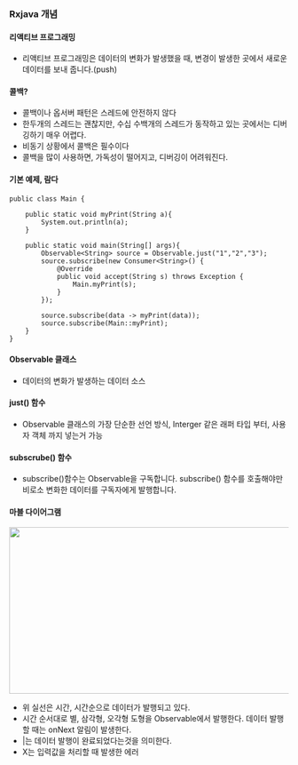 ﻿### Rxjava 개념

#### 리액티브 프로그래밍
- 리액티브 프로그래밍은 데이터의 변화가 발생했을 때, 변경이 발생한 곳에서 새로운 데이터를 보내 줍니다.(push)

#### 콜백?
- 콜백이나 옵서버 패턴은 스레드에 안전하지 않다
- 한두개의 스레드는 괜찮지만, 수십 수백개의 스레드가 동작하고 있는 곳에서는 디버깅하기 매우 어렵다.
- 비동기 상황에서 콜백은 필수이다
- 콜백을 많이 사용하면, 가독성이 떨어지고, 디버깅이 어려워진다.


#### 기본 예제, 람다

~~~
public class Main {
    
    public static void myPrint(String a){
        System.out.println(a);
    }
    
    public static void main(String[] args){
        Observable<String> source = Observable.just("1","2","3");
        source.subscribe(new Consumer<String>() {
            @Override
            public void accept(String s) throws Exception {
                Main.myPrint(s);
            }
        });
        
        source.subscribe(data -> myPrint(data));
        source.subscribe(Main::myPrint);
    }
}
~~~

#### Observable 클래스
- 데이터의 변화가 발생하는 데이터 소스

#### just() 함수
- Observable 클래스의 가장 단순한 선언 방식, Interger 같은 래퍼 타입 부터, 사용자 객체 까지 넣는거 가능

#### subscrube() 함수
- subscribe()함수는 Observable을 구독합니다. subscribe() 함수를 호출해야만 비로소 변화한 데이터를 구독자에게 발행합니다.


#### 마블 다이어그램
<image src="https://user-images.githubusercontent.com/23315291/45067222-25ab5500-b0fd-11e8-8820-448be4633029.png" width = "700" height="300">

- 위 실선은 시간, 시간순으로 데이터가 발행되고 있다.
- 시간 순서대로 별, 삼각형, 오각형 도형을 Observable에서 발행한다. 데이터 발행할 때는 onNext 알림이 발생한다.
- |는 데이터 발행이 완료되었다는것을 의미한다.
- X는 입력값을 처리할 때 발생한 에러

